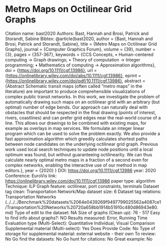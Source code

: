 # Metro Maps on Octilinear Grid Graphs

Citation name: bast2020
Authors: Bast, Hannah and Brosi, Patrick and Storandt, Sabine
Bibtex: @article{bast2020,
author = {Bast, Hannah and Brosi, Patrick and Storandt, Sabine},
title = {Metro Maps on Octilinear Grid Graphs},
journal = {Computer Graphics Forum},
volume = {39},
number = {3},
pages = {357-367},
keywords = {CCS Concepts, • Human-centered computing → Graph drawings; • Theory of computation → Integer programming; • Mathematics of computing → Approximation algorithms},
doi = {https://doi.org/10.1111/cgf.13986},
url = {https://onlinelibrary.wiley.com/doi/abs/10.1111/cgf.13986},
eprint = {https://onlinelibrary.wiley.com/doi/pdf/10.1111/cgf.13986},
abstract = {Abstract Schematic transit maps (often called “metro maps” in the literature) are important to produce comprehensible visualizations of complex public transit networks. In this work, we investigate the problem of automatically drawing such maps on an octilinear grid with an arbitrary (but optimal) number of edge bends. Our approach can naturally deal with obstacles that should be respected in the final drawing (points of interest, rivers, coastlines) and can prefer grid edges near the real-world course of a line. This allows our drawings to be combined with existing maps, for example as overlays in map services. We formulate an integer linear program which can be used to solve the problem exactly. We also provide a fast approximation algorithm which greedily calculates shortest paths between node candidates on the underlying octilinear grid graph. Previous work used local search techniques to update node positions until a local optimum was found, but without guaranteeing octilinearity. We can thus calculate nearly optimal metro maps in a fraction of a second even for complex networks, enabling the interactive use of our method in map editors.},
year = {2020}
}
DOI: https://doi.org/10.1111/cgf.13986
year: 2020
Conference: EuroVis
link: https://onlinelibrary.wiley.com/doi/10.1111/cgf.13986
paper type: algorithm
Technique: ILP
Graph feature: octilinear, port constraints, terminals
Dataset tag clean: Transportation Network/Map
dataset size: 6
Dataset tag relations: Transportation Networks (../../../Benchmark%20datasets%2064e0439269f9497799025562a4087ce1/Transportation%20Networks%20720a658bb1914b51910c480d86943e80.md)
Type of edit to the dataset: NA
Size of graphs (Clean up): 76 - 517
Easy to find info about graphs?: NO
Results measured: Error, Running Time
Evaluation type (Multi-Select): Quantitative Individual, Visual Comparison
Supplemental material (Multi-select): Yes
Does Provide Code: No
Type of storage for supplemental material: external website - their own
To review: No
Go find the datasets: No
Go hunt for citations: No
Great example: No